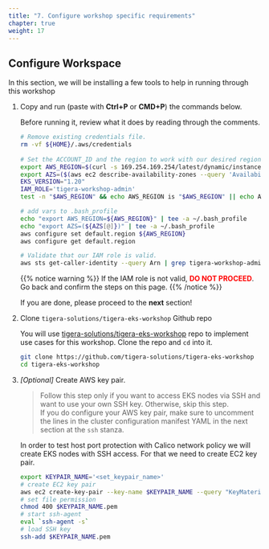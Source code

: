 ```yaml
---
title: "7. Configure workshop specific requirements"
chapter: true
weight: 17
---
```


## Configure Workspace

In this section, we will be installing a few tools to help in running through this workshop

1. Copy and run (paste with **Ctrl+P** or **CMD+P**) the commands below.

      Before running it, review what it does by reading through the comments.

    ```sh
    # Remove existing credentials file.
    rm -vf ${HOME}/.aws/credentials
      
    # Set the ACCOUNT_ID and the region to work with our desired region
    export AWS_REGION=$(curl -s 169.254.169.254/latest/dynamic/instance-identity/document | jq -r '.region')
    export AZS=($(aws ec2 describe-availability-zones --query 'AvailabilityZones[].ZoneName' --output text --region $AWS_REGION))
    EKS_VERSION="1.20"
    IAM_ROLE='tigera-workshop-admin'
    test -n "$AWS_REGION" && echo AWS_REGION is "$AWS_REGION" || echo AWS_REGION is not set

    # add vars to .bash_profile
    echo "export AWS_REGION=${AWS_REGION}" | tee -a ~/.bash_profile
    echo "export AZS=(${AZS[@]})" | tee -a ~/.bash_profile
    aws configure set default.region ${AWS_REGION}
    aws configure get default.region

   # Validate that our IAM role is valid.
    aws sts get-caller-identity --query Arn | grep tigera-workshop-admin -q && echo "IAM role valid" || echo "IAM role NOT valid"
      ```

   {{% notice warning %}}
   If the IAM role is not valid, <span style="color: red;">**DO NOT PROCEED**</span>. Go back and confirm the steps on this page.
   {{% /notice %}}

   If you are done, please proceed to the **next** section!

2. Clone `tigera-solutions/tigera-eks-workshop` Github repo

    You will use [tigera-solutions/tigera-eks-workshop](https://github.com/tigera-solutions/tigera-eks-workshop) repo to implement use cases for this workshop. Clone the repo and `cd` into it.

    ```bash
    git clone https://github.com/tigera-solutions/tigera-eks-workshop
    cd tigera-eks-workshop
    ```

3. *[Optional]* Create AWS key pair.

    >Follow this step only if you want to access EKS nodes via SSH and want to use your own SSH key. Otherwise, skip this step.  
    >If you do configure your AWS key pair, make sure to uncomment the lines in the cluster configuration manifest YAML in the next section at the `ssh` stanza.

    In order to test host port protection with Calico network policy we will create EKS nodes with SSH access. For that we need to create EC2 key pair.

    ```bash
    export KEYPAIR_NAME='<set_keypair_name>'
    # create EC2 key pair
    aws ec2 create-key-pair --key-name $KEYPAIR_NAME --query "KeyMaterial" --output text > $KEYPAIR_NAME.pem
    # set file permission
    chmod 400 $KEYPAIR_NAME.pem
    # start ssh-agent
    eval `ssh-agent -s`
    # load SSH key
    ssh-add $KEYPAIR_NAME.pem
    ```

